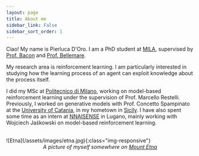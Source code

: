 ```yaml
---
layout: page
title: About me
sidebar_link: False
sidebar_sort_order: 1
---
```

Ciao! My name is Pierluca D'Oro. I am a PhD student at [MILA](https://mila.quebec/en/), supervised by [Prof. Bacon](http://pierrelucbacon.com/) and [Prof. Bellemare](http://www.marcgbellemare.info/).

My research area is reinforcement learning. I am particularly interested in studying how the learning process of an agent can exploit knowledge about the process itself.

I did my MSc at [Politecnico di Milano](https://www.polimi.it/), working on model-based reinforcement learning under the supervision of Prof. Marcello Restelli.
Previously, I worked on generative models with Prof. Concetto Spampinato at the [University of Catania](https://www.unict.it/), in my hometown in [Sicily](https://en.wikipedia.org/wiki/Sicily).
I have also spent some time as an intern at [NNAISENSE](https://nnaisense.com/) in Lugano, mainly working with Wojciech Jaśkowski on model-based reinforcement learning.

<br>
![Etna](/assets/images/etna.jpg){:class="img-responsive"}
<center><i>A picture of myself somewhere on <a href="https://en.wikipedia.org/wiki/Mount_Etna">Mount Etna</a></i></center>
